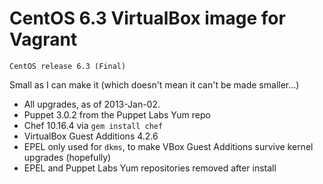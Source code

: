 # CentOS 6.3 VirtualBox image for Vagrant

`CentOS release 6.3 (Final)`

Small as I can make it (which doesn't mean it can't be made smaller…)

* All upgrades, as of 2013-Jan-02.  
* Puppet 3.0.2 from the Puppet Labs Yum repo
* Chef 10.16.4 via `gem install chef`
* VirtualBox Guest Additions 4.2.6
* EPEL only used for `dkms`, to make VBox Guest Additions survive kernel upgrades (hopefully)
* EPEL and Puppet Labs Yum repositories removed after install
